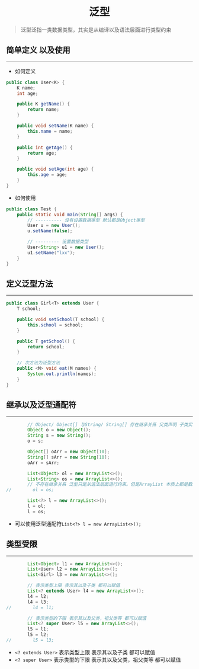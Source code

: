 <div align = "center"><h1>泛型</h1></div>

> 泛型泛指一类数据类型，其实是从编译以及语法层面进行类型约束

## 简单定义 以及使用

<hr />

- 如何定义

```Java
public class User<K> {
    K name;
    int age;

    public K getName() {
        return name;
    }

    public void setName(K name) {
        this.name = name;
    }

    public int getAge() {
        return age;
    }

    public void setAge(int age) {
        this.age = age;
    }
}
```

- 如何使用

```Java
public class Test {
    public static void main(String[] args) {
        // ---------- 没有设置数据类型 默认都是Object类型
        User u = new User();
        u.setName(false);

        // --------- 设置数据类型
        User<String> u1 = new User();
        u1.setName("lxx");
    }
}
```

## 定义泛型方法

<hr />

```Java
public class Girl<T> extends User {
    T school;

    public void setSchool(T school) {
        this.school = school;
    }

    public T getSchool() {
        return school;
    }

    // 次方法为泛型方法
    public <M> void eat(M names) {
        System.out.println(names);
    }
}
```

## 继承以及泛型通配符

<hr />

```Java
        // Object/ Object[] 与String/ String[] 存在继承关系 父类声明 子类实例
        Object o = new Object();
        String s = new String();
        o = s;

        Object[] oArr = new Object[10];
        String[] sArr = new String[10];
        oArr = sArr;

        List<Object> ol = new ArrayList<>();
        List<String> os = new ArrayList<>();
        // 不存在继承关系 泛型只是从语法层面进行约束。但是ArrayList 本质上都是数组
//        ol = os;

        List<?> l = new ArrayList<>();
        l = ol;
        l = os;
```

- 可以使用泛型通配符`List<?> l = new ArrayList<>();`

## 类型受限

<hr />

```Java
        List<Object> l1 = new ArrayList<>();
        List<User> l2 = new ArrayList<>();
        List<Girl> l3 = new ArrayList<>();

        // 表示类型上限 表示其以及子类 都可以赋值
        List<? extends User> l4 = new ArrayList<>();
        l4 = l2;
        l4 = l3;
//        l4 = l1;

        // 表示类型的下限 表示其以及父类，祖父类等 都可以赋值
        List<? super User> l5 = new ArrayList<>();
        l5 = l1;
        l5 = l2;
//        l5 = l3;
```

- `<? extends User>` 表示类型上限 表示其以及子类 都可以赋值
- `<? super User>` 表示类型的下限 表示其以及父类，祖父类等 都可以赋值
